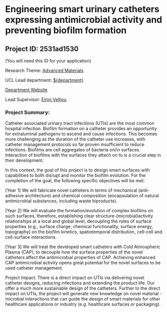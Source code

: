 # Engineering smart urinary catheters expressing antimicrobial activity and preventing biofilm formation

## Project ID: **2531ad1530**
(You will need this ID for your application)

Research Theme: [Advanced Materials](../themes/advanced-materials.md)

UCL Lead department: [${department}](../departments/division-of-surgery-and-interventional-sciences.md)

[Department Website](https://www.ucl.ac.uk/surgery)

Lead Supervisor: [Eirini Velliou](https://profiles.ucl.ac.uk/82358)

### Project Summary:

Catheter associated urinary tract infections (UTIs) are the most common hospital infection. Biofilm formation on a catheter provides an opportunity for extraluminal pathogens to ascend and cause infections. This becomes more challenging as the duration of the catheter use increases, with catheter management protocols so far proven insufficient to reduce infections. Biofilms are cell aggregates of bacteria on/in surfaces. Interaction of biofilms with the surfaces they attach on to is a crucial step in their development. 

In this context, the goal of this project is to design smart surfaces with capabilities to both disrupt and monitor the biofilm evolution. For the completion of the goal, the following specific objectives will be met:

[Year 1] We will fabricate novel catheters in terms of mechanical (anti-adhesive architecture) and chemical composition (encapsulation of natural antimicrobial substances, including waste biproducts). 

[Year 2] We will evaluate the formation/evolution of complex biofilms on such surfaces, therefore, establishing clear structure-(microbial)activity relationships at a local and global level, decoupling the roles of surface properties (e.g., surface charge, chemical functionality, surface energy, topography) on the biofilm kinetics, spatiotemporal distribution, cell-cell and cell-surface interactions.

[Year 3] We will treat the developed smart catheters with Cold Atmospheric Plasma (CAP), to decouple how the surface properties of the novel catheters affect the antimicrobial properties of CAP. Achieving enhanced CAP antimicrobial activity opens great potential for the novel surfaces to be used catheter management.

Project Impact: 
There is a direct impact on UTIs via delivering novel catheter designs, reducing infections and extending the product life. Our offer a much more sustainable design of the catheters. Further to the direct impact on UTIs, the project will generate new knowledge on novel material -microbial interactions that can guide the design of smart materials for other healthcare applications or industry (e.g. healthcare surfaces or packaging).
